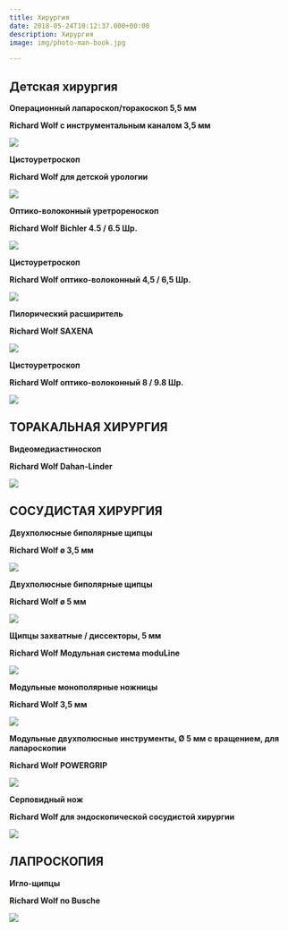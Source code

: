 ```yaml
---
title: Хирургия
date: 2018-05-24T10:12:37.000+00:00
description: Хирургия
image: img/photo-man-book.jpg

---
```

## Детская хирургия

**Операционный лапароскоп/торакоскоп 5,5 мм**

**Richard Wolf с инструментальным каналом 3,5 мм**

**![](/uploads/LEVD_01.jpg)**

**Цистоуретроскоп**

**Richard Wolf для детской урологии**

**![](/uploads/Cysto-Urethroscopes_01.jpg)**

**Оптико-волоконный уретрореноскоп**

**Richard Wolf Bichler 4.5 / 6.5 Шр.**

**![](/uploads/Fiber_Uretero-Renoskop_01.jpg)**

**Цистоуретроскоп**

**Richard Wolf оптико-волоконный 4,5 / 6,5 Шр.**

**![](/uploads/cistouretroskop_45_01.jpg)**

**Пилорический расширитель**

**Richard Wolf SAXENA**

**![](/uploads/SAXENA_02.jpg)**

**Цистоуретроскоп**

**Richard Wolf оптико-волоконный 8 / 9.8 Шр.**

**![](/uploads/cistouretroskop_8_01.jpg)**

## ТОРАКАЛЬНАЯ ХИРУРГИЯ

**Видеомедиастиноскоп**

**Richard Wolf Dahan-Linder**

**![](/uploads/videomediastinoskop-richard-wolf.jpg)**

## СОСУДИСТАЯ ХИРУРГИЯ

**Двухполюсные биполярные щипцы**

**Richard Wolf ø 3,5 мм**

**![](/uploads/bipolar_forceps.jpg)**

**Двухполюсные биполярные щипцы**

**Richard Wolf ø 5 мм**

**![](/uploads/bipolar_forceps-1.jpg)**

**Щипцы захватные / диссекторы, 5 мм**

**Richard Wolf Модульная система moduLine**

**![](/uploads/mixter_esdp.jpg)**

**Модульные монополярные ножницы**

**Richard Wolf 3,5 мм**

**![](/uploads/metzenbaum_esdp.jpg)**

**Модульные двухполюсные инструменты, Ø 5 мм с вращением, для лапароскопии**

**Richard Wolf POWERGRIP**

**![](/uploads/powergrip_modul.jpg)**

**Серповидный нож**

**Richard Wolf для эндоскопической сосудистой хирургии**

**![](/uploads/serpovidniy_noj_f.jpg)**

## ЛАПРОСКОПИЯ

**Игло-щипцы**

**Richard Wolf по Busche**

**![](/uploads/on_bushe_rw.jpg)**